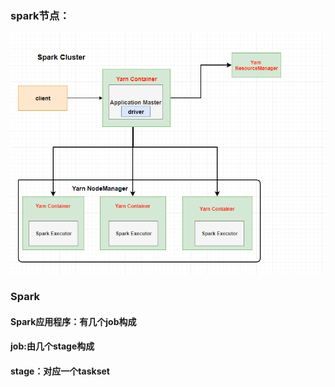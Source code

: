 ### spark节点：
![Image text](https://github.com/JackLiuWei/hadoop/blob/master/JLUJLPPOTA28~WT%25CIB%25%7D_9.png)
### Spark
#### Spark应用程序：有几个job构成
#### job:由几个stage构成
#### stage：对应一个taskset
